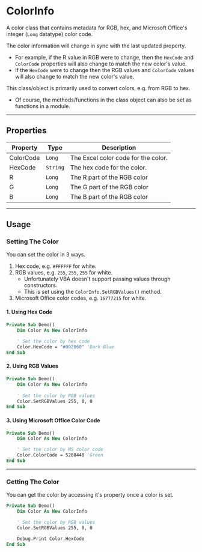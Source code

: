 # ColorInfo

A color class that contains metadata for RGB, hex, and Microsoft Office's integer (`Long` datatype) color code.

The color information will change in sync with the last updated property.
- For example, if the R value in RGB were to change, then the `HexCode` and `ColorCode` properties will also change to match the new color's value.
- If the `HexCode` were to change then the RGB values and `ColorCode` values will also change to match the new color's value.

This class/object is primarily used to convert colors, e.g. from RGB to hex.
- Of course, the methods/functions in the class object can also be set as functions in a module.

---

## Properties

| Property  | Type     | Description                         |
|-----------|----------|-------------------------------------|
| ColorCode | `Long`   | The Excel color code for the color. |
| HexCode   | `String` | The hex code for the color.         |
| R         | `Long`   | The R part of the RGB color         |
| G         | `Long`   | The G part of the RGB color         |
| B         | `Long`   | The B part of the RGB color         |


---

## Usage

### Setting The Color

You can set the color in 3 ways.
1. Hex code, e.g. `#FFFFFF` for white.
0. RGB values, e.g. `255`, `255`, `255` for white.
    - Unfortunately VBA doesn't support passing values through constructors.
    - This is set using the `ColorInfo.SetRGBValues()` method.
0. Microsoft Office color codes, e.g. `16777215` for white.

#### 1. Using Hex Code
```vb
Private Sub Demo()
    Dim Color As New ColorInfo
    
    ' Set the color by hex code
    Color.HexCode = "#002060" 'Dark Blue
End Sub
```

#### 2. Using RGB Values
```vb
Private Sub Demo()
    Dim Color As New ColorInfo
 
    ' Set the color by RGB values
    Color.SetRGBValues 255, 0, 0
End Sub
```

#### 3. Using Microsoft Office Color Code
```vb
Private Sub Demo()
    Dim Color As New ColorInfo

    ' Set the color by MS color code
    Color.ColorCode = 5288448 'Green
End Sub
```

---

### Getting The Color

You can get the color by accessing it's property once a color is set.

```vb
Private Sub Demo()
    Dim Color As New ColorInfo

    ' Set the color by RGB values
    Color.SetRGBValues 255, 0, 0

    Debug.Print Color.HexCode
End Sub
```

